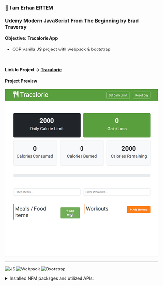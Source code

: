 ### 👋 **I am Erhan ERTEM**

### Udemy Modern JavaScript From The Beginning by Brad Traversy

#### **Objective:** Tracalorie App

-  OOP vanilla JS project with webpack & bootstrap

&emsp;

#### Link to Project &rarr; [Tracalorie](https://tracalorie-app-erhan-ertem.netlify.app)

#### Project Preview

![Screenshot](screenshot.webp)

---

![JS](https://img.shields.io/badge/JavaScript-323330?style=square&logo=javascript&logoColor=F7DF1E) ![Webpack](https://img.shields.io/badge/Webpack-%238DD6F9.svg?style=square&logo=Webpack&logoColor=black) ![Bootstrap](https://img.shields.io/badge/Bootstrap-563D7C?style=square&logo=bootstrap&logoColor=white)

<details>
<summary>Installed NPM packages and utilized APIs:</summary>

| Package command | Package link | Description |
| --------------- | ------------ | ----------- |

</details>

